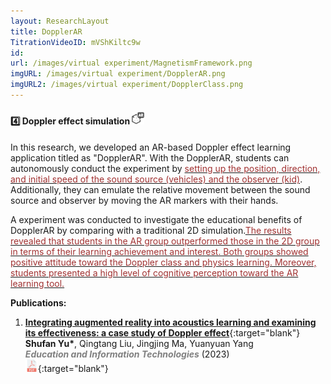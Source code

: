 ```yaml
---
layout: ResearchLayout
title: DopplerAR
TitrationVideoID: mVShKiltc9w
id: 
url: /images/virtual experiment/MagnetismFramework.png
imgURL: /images/virtual experiment/DopplerAR.png
imgURL2: /images/virtual experiment/DopplerClass.png
---
```


#### 4️⃣ Doppler effect simulation <img src="/images/icons/ARicon.png"  width="20" height="20">

In this research, we developed an AR-based Doppler effect learning application titled as "DopplerAR". With the DopplerAR, students can autonomously conduct the experiment by <u><font color="#A13232">setting up the position, direction, and initial speed of the sound source (vehicles) and the observer (kid)</font></u>. Additionally, they can emulate the relative movement between the sound source and observer by moving the AR markers with their hands. 

A experiment was conducted to investigate the educational benefits of DopplerAR by comparing with a traditional 2D simulation.<u><font color="#A13232">The results revealed that students in the AR group outperformed those in the 2D group in terms of their learning achievement and interest. Both groups showed positive attitude toward the Doppler class and physics learning. Moreover, students presented a high level of cognitive perception toward the AR learning tool. </font></u>

**Publications:**
1. [**Integrating augmented reality into acoustics learning and examining its effectiveness: a case study of Doppler effect**](https://link.springer.com/article/10.1007/s10639-023-12091-y){:target="blank"} <br>**Shufan Yu\***, Qingtang Liu, Jingjing Ma, Yuanyuan Yang  <br>***<font color="grey">Education and Information Technologies</font>*** (2023) <br> [<img src="/images/icons/pdf-file.png"  width="20" height="20">](/mypaper/Journal/Yu%20et%20al.%20-%202023%20-%20Integrating%20augmented%20reality%20into%20acoustics%20learning%20and%20examining%20its%20effectiveness%20a%20case%20study%20of%20Doppler%20effect.pdf){:target="blank"}
